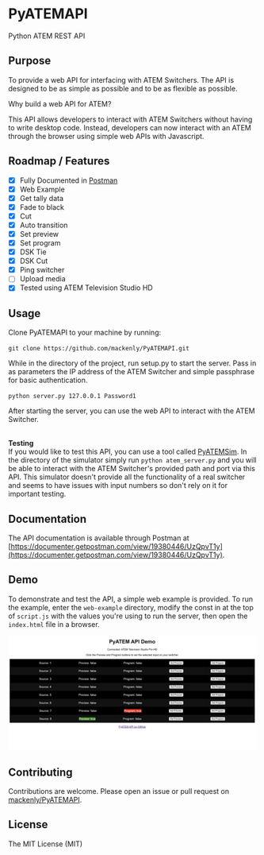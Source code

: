 # PyATEMAPI

Python ATEM REST API

## Purpose

To provide a web API for interfacing with ATEM Switchers. The API is designed to be as simple as possible and to be as flexible as possible.

Why build a web API for ATEM?

This API allows developers to interact with ATEM Switchers without having to write desktop code. Instead, developers can now interact with
an ATEM through the browser using simple web APIs with Javascript.

## Roadmap / Features

-   [x] Fully Documented in [Postman](https://documenter.getpostman.com/view/19380446/UzQpvT1y)
-   [x] Web Example
-   [x] Get tally data
-   [x] Fade to black
-   [x] Cut
-   [x] Auto transition
-   [x] Set preview
-   [x] Set program
-   [x] DSK Tie
-   [x] DSK Cut
-   [x] Ping switcher
-   [ ] Upload media
-   [x] Tested using ATEM Television Studio HD

## Usage

Clone PyATEMAPI to your machine by running:

`git clone https://github.com/mackenly/PyATEMAPI.git`

While in the directory of the project, run setup.py to start the server. Pass in as parameters the IP address of the ATEM Switcher and
simple passphrase for basic authentication.

`python server.py 127.0.0.1 Password1`

After starting the server, you can use the web API to interact with the ATEM Switcher.

<br>**Testing**<br> If you would like to test this API, you can use a tool called [PyATEMSim](https://github.com/jonknoll/pyAtemSim). In the
directory of the simulator simply run `python atem_server.py` and you will be able to interact with the ATEM Switcher's provided path and
port via this API. This simulator doesn't provide all the functionality of a real switcher and seems to have issues with input numbers so
don't rely on it for important testing.

## Documentation

The API documentation is available through Postman at
[https://documenter.getpostman.com/view/19380446/UzQpvT1y](https://documenter.getpostman.com/view/19380446/UzQpvT1y).

## Demo

To demonstrate and test the API, a simple web example is provided. To run the example, enter the `web-example` directory, modify the const
in at the top of `script.js` with the values you're using to run the server, then open the `index.html` file in a browser.

<img src="./assets/example-screenshot.jpg" width="500">

## Contributing

Contributions are welcome. Please open an issue or pull request on [mackenly/PyATEMAPI](https://github.com/mackenly/PyATEMAPI).

## License

The MIT License (MIT)

